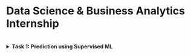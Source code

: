 # Data Science & Business Analytics Internship

<br/>

<details> 
  <summary><b>Task 1:  Prediction using Supervised ML</b></summary>
  <p>
    <ul>
      <li> To Predict the percentage of a student based on the no. of study hours using Linear Regression.</li>
      <li> Language : Python3 </li>
      <li> The dataset is located at <a href="http://bit.ly/w-data">http://bit.ly/w-data</a></li>
      <li> Code : <a href="https://github.com/Candida18/Data-Science-Business-Analytics/Data Science & Business Analytics Task 1.ipynb"> Click Here </a></li>
    </ul>
  </p>
</details>
